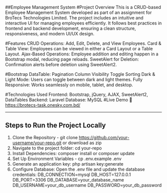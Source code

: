 ##Employee Management System
#Project Overview
This is a CRUD-based Employee Management System developed as part of an assignment for BroTecs Technologies Limited. The project includes an intuitive and interactive UI for managing employees efficiently. It follows best practices in frontend and backend development, ensuring a clean structure, responsiveness, and modern UI/UX design.

#Features
CRUD Operations: Add, Edit, Delete, and View Employees.
Card & Table View: Employees can be viewed in either a Card Layout or a Table Layout.
Ajax-Based Operations: Employee addition and editing happen in a Bootstrap modal, reducing page reloads.
SweetAlert for Deletion: Confirmation alerts before deletion using SweetAlert2.

#Bootstrap DataTable:
Pagination
Column Visibility Toggle
Sorting
Dark & Light Mode: Users can toggle between dark and light themes.
Fully Responsive: Works seamlessly on mobile, tablet, and desktop.

#Technologies Used
Frontend: Bootstrap, jQuery, AJAX, SweetAlert2, DataTables
Backend: Laravel
Database: MySQL
#Live Demo
🔗 https://brotecs-task.onesky.com.bd/

---------------------
Steps to Run the Project Locally
---------------------
1. Clone the Repository - git clone https://github.com/your-username/your-repo.git or download as zip
2. Navigate to the project folder: cd your-repo
3. Install Dependencies: composer install or composer update
4. Set Up Environment Variables - cp .env.example .env
5. Generate an application key: php artisan key:generate
6. Configure Database: Open the .env file and update the database credentials:
DB_CONNECTION=mysql
DB_HOST=127.0.0.1
DB_PORT=3306
DB_DATABASE=your_database_name
DB_USERNAME=your_db_username
DB_PASSWORD=your_db_password
